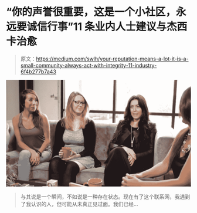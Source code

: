 # “你的声誉很重要，这是一个小社区，永远要诚信行事”11 条业内人士建议与杰西卡治愈

> 原文：<https://medium.com/swlh/your-reputation-means-a-lot-it-is-a-small-community-always-act-with-integrity-11-industry-6f4b277b7a43>

![](img/28034ccf06e605ed12f37ae74e8e83b6.png)

> 与其说是一个瞬间，不如说是一种存在状态。现在有了这个联系网，我遇到了我认识的人，但可能从未真正见过面。我们已经…